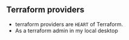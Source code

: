 ## Terraform providers
- terraform providers are `HEART` of Terraform.
- As a terraform admin in my local desktop 